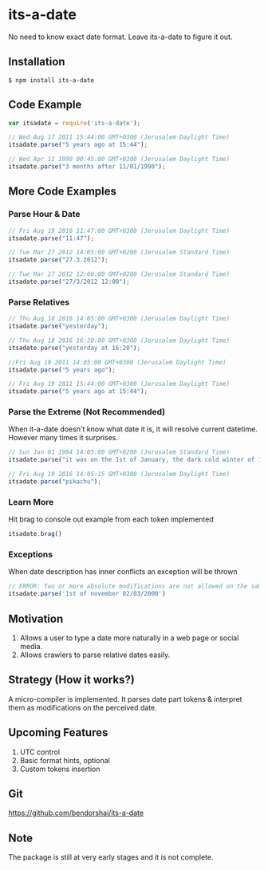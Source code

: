 # its-a-date

No need to know exact date format. Leave its-a-date to figure it out.

## Installation

```
$ npm install its-a-date
```
## Code Example

```js
var itsadate = require('its-a-date');

// Wed Aug 17 2011 15:44:00 GMT+0300 (Jerusalem Daylight Time)
itsadate.parse("5 years ago at 15:44");

// Wed Apr 11 1990 00:45:00 GMT+0300 (Jerusalem Daylight Time)
itsadate.parse("3 months after 11/01/1990");
```
## More Code Examples

### Parse Hour & Date

```js
// Fri Aug 19 2016 11:47:00 GMT+0300 (Jerusalem Daylight Time) 
itsadate.parse("11:47");

// Tue Mar 27 2012 14:05:00 GMT+0200 (Jerusalem Standard Time)
itsadate.parse("27.3.2012");

// Tue Mar 27 2012 12:00:00 GMT+0200 (Jerusalem Standard Time)
itsadate.parse("27/3/2012 12:00");
```

### Parse Relatives 

```js
// Thu Aug 18 2016 14:05:00 GMT+0300 (Jerusalem Daylight Time)
itsadate.parse("yesterday");

// Thu Aug 18 2016 16:20:00 GMT+0300 (Jerusalem Daylight Time)
itsadate.parse("yesterday at 16:20");

//Fri Aug 19 2011 14:05:00 GMT+0300 (Jerusalem Daylight Time)
itsadate.parse("5 years ago");

// Fri Aug 19 2011 15:44:00 GMT+0300 (Jerusalem Daylight Time)
itsadate.parse("5 years ago at 15:44");
```
### Parse the Extreme (Not Recommended) 

When it-a-date doesn't know what date it is, it will resolve current datetime. 
However many times it surprises.

```js
// Sun Jan 01 1984 14:05:00 GMT+0200 (Jerusalem Standard Time)
itsadate.parse("it was on the 1st of January, the dark cold winter of 1984");

// Fri Aug 19 2016 14:05:15 GMT+0300 (Jerusalem Daylight Time)
itsadate.parse("pikachu");
```

### Learn More

Hit brag to console out example from each token implemented

```js
itsadate.brag()
```


### Exceptions

When date description has inner conflicts an exception will be thrown

```js
// ERROR: Two or more absolute modifications are not allowed on the same date entity
itsadate.parse('1st of november 02/03/2000')
```

## Motivation

1. Allows a user to type a date more naturally in a web page or social media.
2. Allows crawlers to parse relative dates easily.

## Strategy (How it works?)

A micro-compiler is implemented. It parses date part tokens &
interpret them as modifications on the perceived date.

## Upcoming Features
1. UTC control
2. Basic format hints, optional
3. Custom tokens insertion

## Git

https://github.com/bendorshai/its-a-date

## Note

The package is still at very early stages and it is not complete.

